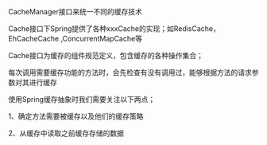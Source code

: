 CacheManager接口来统一不同的缓存技术

Cache接口下Spring提供了各种xxxCache的实现；如RedisCache，EhCacheCache ,ConcurrentMapCache等

Cache接口为缓存的组件规范定义，包含缓存的各种操作集合；

每次调用需要缓存功能的方法时，会先检查有没有调用过，能够根据方法的请求参数对其进行缓存

使用Spring缓存抽象时我们需要关注以下两点；

1、确定方法需要被缓存以及他们的缓存策略

2、从缓存中读取之前缓存存储的数据